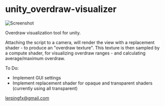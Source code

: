 # unity_overdraw-visualizer

![Screenshot](overdraw_visualizer_opaque-transparent.png)

Overdraw visualization tool for unity.

Attaching the script to a camera, will render the view with a replacement shader - to produce an "overdraw texture".
This texture is then sampled by a compute shader, for visualizing overdraw ranges - and calculating average/maximum overdraw.


To Do:
- Implement GUI settings
- Implement replacement shader for opaque and transparent shaders (currently using all transparent)

lerpingfx@gmail.com
